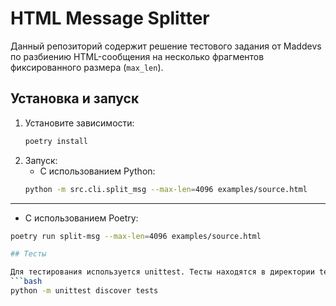 # HTML Message Splitter

Данный репозиторий содержит решение тестового задания от Maddevs по разбиению HTML-сообщения на несколько фрагментов фиксированного размера (`max_len`).

## Установка и запуск

1. Установите зависимости:
   ```bash
   poetry install

2. Запуск:
   - С использованием Python:
   ```bash
   python -m src.cli.split_msg --max-len=4096 examples/source.html
---
   - С использованием Poetry:
   ```bash
   poetry run split-msg --max-len=4096 examples/source.html

## Тесты

Для тестирования используется unittest. Тесты находятся в директории tests/.
   ```bash
   python -m unittest discover tests
